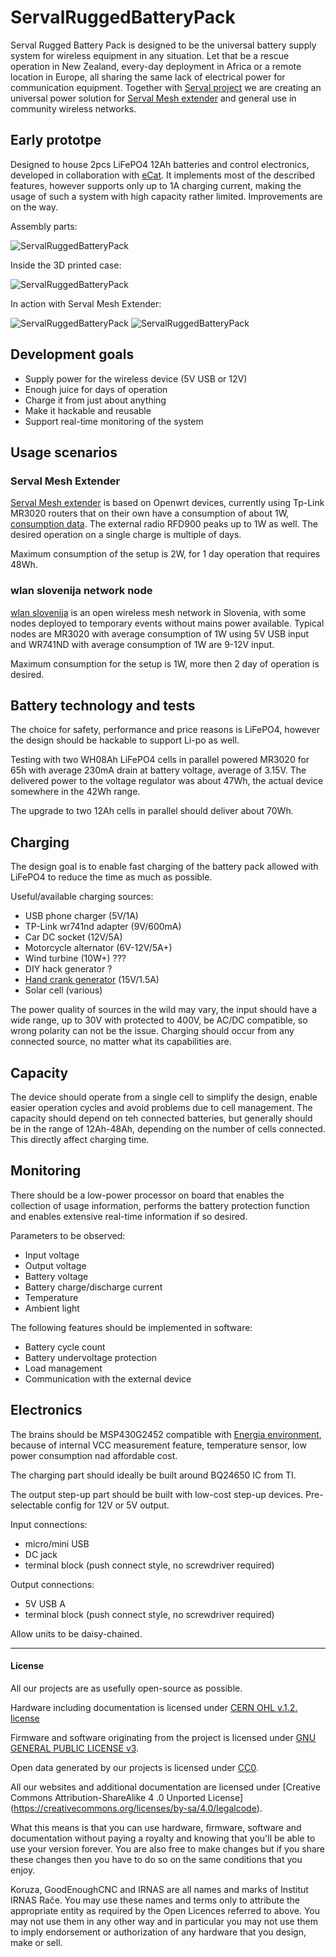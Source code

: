 ServalRuggedBatteryPack
=======================

Serval Rugged Battery Pack is designed to be the universal battery supply system for wireless equipment in any situation. Let that be a rescue operation in New Zealand, every-day deployment in Africa or a remote location in Europe, all sharing the same lack of electrical power for communication equipment. Together with [Serval project](http://www.servalproject.org/)  we are creating an universal power solution for [Serval Mesh extender](http://developer.servalproject.org/dokuwiki/doku.php?id=content:meshextender:main_page)  and general use in community wireless networks.

## Early prototpe
Designed to house 2pcs LiFePO4 12Ah batteries and control electronics, developed in collaboration with [eCat](http://www.ecat.si/). It implements most of the described features, however supports only up to 1A charging current, making the usage of such a system with high capacity rather limited. Improvements are on the way.

Assembly parts:

![ServalRuggedBatteryPack](https://raw.github.com/IRNAS/ServalRuggedBatteryPack/master/photos/SRBP-Proto-2.jpg)

Inside the 3D printed case:

![ServalRuggedBatteryPack](https://raw.github.com/IRNAS/ServalRuggedBatteryPack/master/photos/SRBP-Proto-3.jpg)

In action with Serval Mesh Extender:

![ServalRuggedBatteryPack](https://raw.github.com/IRNAS/ServalRuggedBatteryPack/master/photos/SRBP-Proto-1.jpg)
![ServalRuggedBatteryPack](https://raw.github.com/IRNAS/ServalRuggedBatteryPack/master/photos/SRBP-Proto-4.jpg)

## Development goals
 * Supply power for the wireless device (5V USB or 12V)
 * Enough juice for days of operation
 * Charge it from just about anything
 * Make it hackable and reusable
 * Support real-time monitoring of the system
 
## Usage scenarios

### Serval Mesh Extender
[Serval Mesh extender](http://developer.servalproject.org/dokuwiki/doku.php?id=content:meshextender:main_page) is based on Openwrt devices, currently using Tp-Link MR3020 routers that on their own have a consumption of about 1W, [consumption data](http://developer.servalproject.org/dokuwiki/doku.php?id=content:meshextender:power_consumption_table). The external radio RFD900 peaks up to 1W as well. The desired operation on a single charge is multiple of days.

Maximum consumption of the setup is 2W, for 1 day operation that requires 48Wh.

### wlan slovenija network node
[wlan slovenija](https://wlan-si.net/)  is an open wireless mesh network in Slovenia, with some nodes deployed to temporary events without mains power available. Typical nodes are MR3020 with average consumption of 1W using 5V USB input and WR741ND with average consumption of 1W are 9-12V input.

Maximum consumption for the setup is 1W, more then 2 day of operation is desired.

## Battery technology and tests
The choice for safety, performance and price reasons is LiFePO4, however the design should be hackable to support Li-po as well.

Testing with two WH08Ah LiFePO4 cells in parallel powered MR3020 for 65h with average 230mA drain at battery voltage, average of 3.15V. The delivered power to the voltage regulator was about 47Wh, the actual device somewhere in the 42Wh range.

The upgrade to two 12Ah cells in parallel should deliver about 70Wh.

## Charging
The design goal is to enable fast charging of the battery pack allowed with LiFePO4 to reduce the time as much as possible.

Useful/available charging sources:
 * USB phone charger (5V/1A)
 * TP-Link wr741nd adapter (9V/600mA)
 * Car DC socket (12V/5A)
 * Motorcycle alternator (6V-12V/5A+)
 * Wind turbine (10W+) ???
 * DIY hack generator ?
 * [Hand crank generator](http://wiki.laptop.org/go/Peripherals/Hand_Crank) (15V/1.5A)
 * Solar cell (various)
 
The power quality of sources in the wild may vary, the input should have a wide range, up to 30V with protected to 400V, be AC/DC compatible, so wrong polarity can not be the issue. Charging should occur from any connected source, no matter what its capabilities are.

## Capacity
The device should operate from a single cell to simplify the design, enable easier operation cycles and avoid problems due to cell management. The capacity should depend on teh connected batteries, but generally should be in the range of 12Ah-48Ah, depending on the number of cells connected. This directly affect charging time.

## Monitoring
There should be a low-power processor on board that enables the collection of usage information, performs the battery protection function and enables extensive real-time information if so desired.

Parameters to be observed:
 * Input voltage
 * Output voltage
 * Battery voltage
 * Battery charge/discharge current
 * Temperature
 * Ambient light
 
The following features should be implemented in software:
 * Battery cycle count
 * Battery undervoltage protection
 * Load management
 * Communication with the external device
 
## Electronics
The brains should be MSP430G2452 compatible with [Energia environment](http://energia.nu), because of internal VCC measurement feature, temperature sensor, low power consumption nad affordable cost.

The charging part should ideally be built around BQ24650 IC from TI.

The output step-up part should be built with low-cost step-up devices. Pre-selectable config for 12V or 5V output.

Input connections:
 * micro/mini USB
 * DC jack
 * terminal block (push connect style, no screwdriver required)
 
Output connections:
 * 5V USB A
 * terminal block (push connect style, no screwdriver required)
 
 Allow units to be daisy-chained.
 
---

#### License

All our projects are as usefully open-source as possible.

Hardware including documentation is licensed under [CERN OHL v.1.2. license](http://www.ohwr.org/licenses/cern-ohl/v1.2)

Firmware and software originating from the project is licensed under [GNU GENERAL PUBLIC LICENSE v3](http://www.gnu.org/licenses/gpl-3.0.en.html).

Open data generated by our projects is licensed under [CC0](https://creativecommons.org/publicdomain/zero/1.0/legalcode).

All our websites and additional documentation are licensed under [Creative Commons Attribution-ShareAlike 4 .0 Unported License] (https://creativecommons.org/licenses/by-sa/4.0/legalcode).

What this means is that you can use hardware, firmware, software and documentation without paying a royalty and knowing that you'll be able to use your version forever. You are also free to make changes but if you share these changes then you have to do so on the same conditions that you enjoy.

Koruza, GoodEnoughCNC and IRNAS are all names and marks of Institut IRNAS Rače. 
You may use these names and terms only to attribute the appropriate entity as required by the Open Licences referred to above. You may not use them in any other way and in particular you may not use them to imply endorsement or authorization of any hardware that you design, make or sell.


 
 

 
